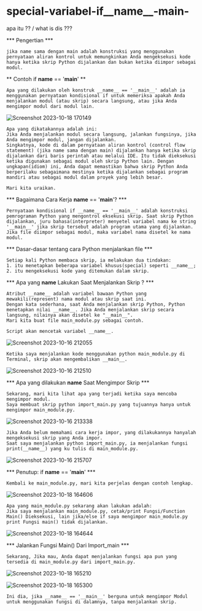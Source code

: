# special-variabel-if__name__-__main__-
apa itu ?? / what is dis ???


*** Pengertian ***
```
jika name sama dengan main adalah konstruksi yang menggunakan pernyataan aliran kontrol untuk memungkinkan Anda mengeksekusi kode hanya ketika skrip Python dijalankan dan bukan ketika diimpor sebagai modul.
```

** Contoh if __name__ == '__main__' **
```
Apa yang dilakukan oleh konstruk __name__ == '__main__' adalah ia menggunakan pernyataan kondisional if untuk memeriksa apakah Anda menjalankan modul (atau skrip) secara langsung, atau jika Anda mengimpor modul dari modul lain.
```
![Screenshot 2023-10-18 170149](https://github.com/Nuno-Hadianto/speciale-variabel-if__name__-__main__-/assets/63713816/2b63ba4a-7bca-456d-ab76-35c92716384a)

```
Apa yang dikatakannya adalah ini:
Jika Anda menjalankan modul secara langsung, jalankan fungsinya, jika Anda mengimpor modul, jangan dijalankan.
Singkatnya, kode di dalam pernyataan aliran kontrol (control flow statement) (jika name sama dengan main) dijalankan hanya ketika skrip dijalankan dari baris perintah atau melalui IDE. Itu tidak dieksekusi ketika digunakan sebagai modul oleh skrip Python lain. Dengan ungkapan(idiom) ini, Anda dapat memastikan bahwa skrip Python Anda berperilaku sebagaimana mestinya ketika dijalankan sebagai program mandiri atau sebagai modul dalam proyek yang lebih besar.

Mari kita uraikan.
```

*** Bagaimana Cara Kerja __name__ == '__main__'? ***
```
Pernyataan kondisional if __name__ == '__main__' adalah konstruksi pemrograman Python yang mengontrol eksekusi skrip. Saat skrip Python dijalankan, juru bahasa(interpreter) menyetel variabel nama ke string '__main__' jika skrip tersebut adalah program utama yang dijalankan. Jika file diimpor sebagai modul, maka variabel nama disetel ke nama modul.
```
*** Dasar-dasar tentang cara Python menjalankan file ***
```
Setiap kali Python membaca skrip, ia melakukan dua tindakan:
1. itu menetapkan beberapa variabel khusus(special) seperti __name__;
2. itu mengeksekusi kode yang ditemukan dalam skrip.
```
*** Apa yang __name__ Lakukan Saat Menjalankan Skrip ? ***
```
Atribut __name__ adalah variabel bawaan Python yang mewakili(represent) nama modul atau skrip saat ini.
Dengan kata sederhana, saat Anda menjalankan skrip Python, Python menetapkan nilai __name__. Jika Anda menjalankan skrip secara langsung, nilainya akan disetel ke "__main__".
Mari kita buat file main_module.py sebagai contoh.
```
```
Script akan mencetak variabel __name__.
```
![Screenshot 2023-10-16 212055](https://github.com/Nuno-Hadianto/speciale-variabel-if__name__-__main__-/assets/63713816/e0c09edd-6b3c-44b7-8931-7dd2d7d98c0c)

```
Ketika saya menjalankan kode menggunakan python main_module.py di Terminal, skrip akan mengembalikan __main__.
```
![Screenshot 2023-10-16 212510](https://github.com/Nuno-Hadianto/speciale-variabel-if__name__-__main__-/assets/63713816/7415c6b3-c34c-4741-b271-ebacf11247c8)

*** Apa yang dilakukan __name__ Saat Mengimpor Skrip ***
```
Sekarang, mari kita lihat apa yang terjadi ketika saya mencoba mengimpor modul.
Saya membuat skrip python import_main.py yang tujuannya hanya untuk mengimpor main_module.py.
```

![Screenshot 2023-10-16 213338](https://github.com/Nuno-Hadianto/speciale-variabel-if__name__-__main__-/assets/63713816/32ba5a60-9279-4b06-9d06-64bfc8e193c3)

```
Jika Anda belum memahami cara kerja impor, yang dilakukannya hanyalah mengeksekusi skrip yang Anda impor.
Saat saya menjalankan python import_main.py, ia menjalankan fungsi print(__name__) yang ku tulis di main_module.py.
```
![Screenshot 2023-10-16 215707](https://github.com/Nuno-Hadianto/speciale-variabel-if__name__-__main__-/assets/63713816/4ffad15e-a081-41b3-9e97-4dff6560958e)


*** Penutup: if __name__ == '__main__' ***
```
Kembali ke main_module.py, mari kita perjelas dengan contoh lengkap.
```
![Screenshot 2023-10-18 164606](https://github.com/Nuno-Hadianto/speciale-variabel-if__name__-__main__-/assets/63713816/c3f88e0e-a916-44f0-8dd2-bbee20e4f7e3)

```
Apa yang main_module.py sekarang akan lakukan adalah:
Jika saya menjalankan main_module.py, cetak/print Fungsi/Function Main() Dieksekusi, lain jika/else if saya mengimpor main_module.py print Fungsi main() tidak dijalankan.
```
![Screenshot 2023-10-18 164644](https://github.com/Nuno-Hadianto/speciale-variabel-if__name__-__main__-/assets/63713816/e26428b3-719e-4653-88a7-f13260e0b2b4)


*** Jalankan Fungsi Main() Dari Import_main ***
```
Sekarang, Jika mau, Anda dapat menjalankan fungsi apa pun yang tersedia di main_module.py dari import_main.py.
```
![Screenshot 2023-10-18 165210](https://github.com/Nuno-Hadianto/speciale-variabel-if__name__-__main__-/assets/63713816/829889ca-dd77-45d3-9de2-da53244a78e9)

![Screenshot 2023-10-18 165300](https://github.com/Nuno-Hadianto/speciale-variabel-if__name__-__main__-/assets/63713816/a924b29a-0dd8-442c-9fb9-70bd1ad29c7e)

```
Ini dia, jika __name__ == '__main__' berguna untuk mengimpor Modul untuk menggunakan fungsi di dalamnya, tanpa menjalankan skrip.
```











